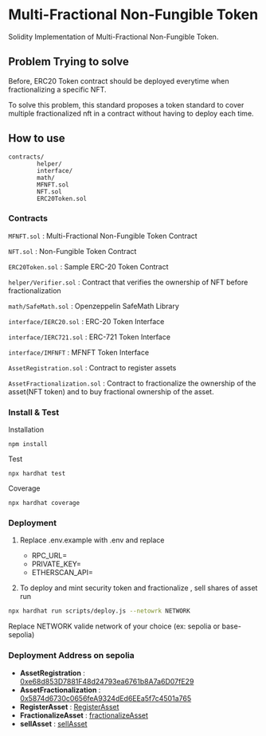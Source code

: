 # Multi-Fractional Non-Fungible Token

Solidity Implementation of Multi-Fractional Non-Fungible Token.

## Problem Trying to solve

Before, ERC20 Token contract should be deployed everytime when fractionalizing a specific NFT.

To solve this problem, this standard proposes a token standard to cover multiple fractionalized nft in a contract without having to deploy each time.

## How to use

```
contracts/
        helper/
        interface/
        math/
        MFNFT.sol
        NFT.sol
        ERC20Token.sol
```

### Contracts

`MFNFT.sol` : Multi-Fractional Non-Fungible Token Contract

`NFT.sol` : Non-Fungible Token Contract

`ERC20Token.sol` : Sample ERC-20 Token Contract

`helper/Verifier.sol` : Contract that verifies the ownership of NFT before fractionalization

`math/SafeMath.sol` : Openzeppelin SafeMath Library

`interface/IERC20.sol` : ERC-20 Token Interface

`interface/IERC721.sol` : ERC-721 Token Interface

`interface/IMFNFT` : MFNFT Token Interface

`AssetRegistration.sol` : Contract to register assets

`AssetFractionalization.sol` : Contract to fractionalize the ownership of the asset(NFT token) and to buy fractional ownership of the asset.

### Install & Test

Installation

```
npm install
```

Test

```
npx hardhat test
```

Coverage

```
npx hardhat coverage
```

### Deployment

1. Replace .env.example with .env and replace

   - RPC_URL=
   - PRIVATE_KEY=
   - ETHERSCAN_API=

2. To deploy and mint security token and fractionalize , sell shares of asset run

```sh
npx hardhat run scripts/deploy.js --netowrk NETWORK
```

Replace NETWORK valide network of your choice (ex: sepolia or base-sepolia)

### Deployment Address on sepolia

- **AssetRegistration** : [0xe68d853D7881F48d24793ea6761b8A7a6D07fE29](https://sepolia.etherscan.io/address/0xe68d853D7881F48d24793ea6761b8A7a6D07fE29)
- **AssetFractionalization** : [0x5874d6730c0656feA9324dEd6EEa5f7c4501a765](https://sepolia.etherscan.io/address/0x5874d6730c0656feA9324dEd6EEa5f7c4501a765)
- **RegisterAsset** : [RegisterAsset](https://sepolia.etherscan.io/tx/0x5c64c7def008e007acf62036dcbd5b9a5141c1d350f05658977d0611efc49005)
- **FractionalizeAsset** : [fractionalizeAsset](https://sepolia.etherscan.io/tx/0x8d074726f7f11074839c6925bd57c9e5e49377bf8c15d6a16f995b5ea7357cf3)
- **sellAsset** : [sellAsset](https://sepolia.etherscan.io/tx/0xa9a10f07138f569b36af98845de3a42b2b462cf062de59e6c04dd5a1a515538e)
